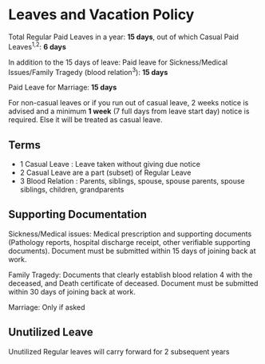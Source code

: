 # Leaves and Vacation Policy
Total Regular Paid Leaves in a year: **15 days**, out of which Casual Paid Leaves<sup>1,2</sup>: **6 days**

In addition to the 15 days of leave:
Paid leave for Sickness/Medical Issues/Family Tragedy (blood relation<sup>3</sup>): **15 days**

Paid Leave for Marriage: **15 days**

For non-casual leaves or if you run out of casual leave, 2 weeks notice is advised and a minimum **1 week** (7 full days from leave start day) notice is required. Else it will be treated as casual leave.


## Terms

- 1 Casual Leave : Leave taken without giving due notice
- 2 Casual Leave are a part (subset) of Regular Leave 
- 3 Blood Relation : Parents, siblings, spouse, spouse parents, spouse siblings, children, grandparents


## Supporting Documentation

Sickness/Medical issues: Medical prescription and supporting documents (Pathology reports, hospital discharge receipt, other verifiable supporting documents). Document must be submitted within 15 days of joining back at work.

Family Tragedy: Documents that clearly establish blood relation 4 with the deceased, and Death certificate of deceased. Document must be submitted within 30 days of joining back at work.

Marriage: Only if asked

## Unutilized Leave

Unutilized Regular leaves will carry forward for 2 subsequent years
